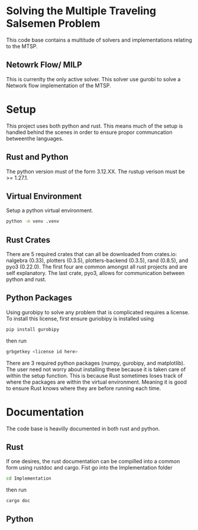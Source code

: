 # Solving the Multiple Traveling Salsemen Problem
This code base contains a multitude of solvers and implementations relating to the MTSP.

## Netowrk Flow/ MILP
This is currenlty the only active solver.
This solver use gurobi to solve a Network flow implementation of the MTSP.

# Setup
This project uses both python and rust. This means much of the setup is handled behind the scenes in order to ensure propor communcation betweenthe languages.

## Rust and Python
The python version must of the form 3.12.XX.
The rustup verison must be >= 1.27.1.

## Virtual Environment
Setup a python virtual environment.
```bash
python -m venv .venv
```

## Rust Crates
There are 5 required crates that can all be downloaded from crates.io: nalgebra (0.33), plotters (0.3.5), plotters-backend (0.3.5), rand (0.8.5), and pyo3 (0.22.0). The first four are common amongst all rust projects and are self explanatory. The last crate, pyo3, allows for communication between python and rust.

## Python Packages
Using gurobipy to solve any problem that is complicated requires a license. To install this license, first ensure guriobipy is installed using
```bash
pip install gurobipy
```
then run
```bash
grbgetkey <license id here>
```

There are 3 required python packages (numpy, gurobipy, and matplotlib). The user need not worry about installing these because it is taken care of within the setup function. This is because Rust sometimes loses track of where the packages are within the virtual environment. Meaning it is good to ensure Rust knows where they are before running each time.




# Documentation
The code base is heavilly documented in both rust and python.

## Rust
If one desires, the rust documentation can be compilled into a common form using rustdoc and cargo. Fist go into the Implementation folder
```bash
cd Implementation
```
then run
```bash
cargo doc
```

## Python